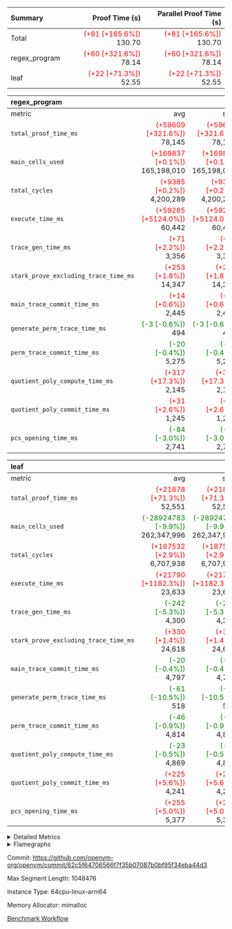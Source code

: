 | Summary | Proof Time (s) | Parallel Proof Time (s) |
|:---|---:|---:|
| Total | <span style='color: red'>(+81 [+165.6%])</span> 130.70 | <span style='color: red'>(+81 [+165.6%])</span> 130.70 |
| regex_program | <span style='color: red'>(+60 [+321.6%])</span> 78.14 | <span style='color: red'>(+60 [+321.6%])</span> 78.14 |
| leaf | <span style='color: red'>(+22 [+71.3%])</span> 52.55 | <span style='color: red'>(+22 [+71.3%])</span> 52.55 |


| regex_program |||||
|:---|---:|---:|---:|---:|
|metric|avg|sum|max|min|
| `total_proof_time_ms ` | <span style='color: red'>(+59609 [+321.6%])</span> 78,145 | <span style='color: red'>(+59609 [+321.6%])</span> 78,145 | <span style='color: red'>(+59609 [+321.6%])</span> 78,145 | <span style='color: red'>(+59609 [+321.6%])</span> 78,145 |
| `main_cells_used     ` | <span style='color: red'>(+169837 [+0.1%])</span> 165,198,010 | <span style='color: red'>(+169837 [+0.1%])</span> 165,198,010 | <span style='color: red'>(+169837 [+0.1%])</span> 165,198,010 | <span style='color: red'>(+169837 [+0.1%])</span> 165,198,010 |
| `total_cycles        ` | <span style='color: red'>(+9385 [+0.2%])</span> 4,200,289 | <span style='color: red'>(+9385 [+0.2%])</span> 4,200,289 | <span style='color: red'>(+9385 [+0.2%])</span> 4,200,289 | <span style='color: red'>(+9385 [+0.2%])</span> 4,200,289 |
| `execute_time_ms     ` | <span style='color: red'>(+59285 [+5124.0%])</span> 60,442 | <span style='color: red'>(+59285 [+5124.0%])</span> 60,442 | <span style='color: red'>(+59285 [+5124.0%])</span> 60,442 | <span style='color: red'>(+59285 [+5124.0%])</span> 60,442 |
| `trace_gen_time_ms   ` | <span style='color: red'>(+71 [+2.2%])</span> 3,356 | <span style='color: red'>(+71 [+2.2%])</span> 3,356 | <span style='color: red'>(+71 [+2.2%])</span> 3,356 | <span style='color: red'>(+71 [+2.2%])</span> 3,356 |
| `stark_prove_excluding_trace_time_ms` | <span style='color: red'>(+253 [+1.8%])</span> 14,347 | <span style='color: red'>(+253 [+1.8%])</span> 14,347 | <span style='color: red'>(+253 [+1.8%])</span> 14,347 | <span style='color: red'>(+253 [+1.8%])</span> 14,347 |
| `main_trace_commit_time_ms` | <span style='color: red'>(+14 [+0.6%])</span> 2,445 | <span style='color: red'>(+14 [+0.6%])</span> 2,445 | <span style='color: red'>(+14 [+0.6%])</span> 2,445 | <span style='color: red'>(+14 [+0.6%])</span> 2,445 |
| `generate_perm_trace_time_ms` | <span style='color: green'>(-3 [-0.6%])</span> 494 | <span style='color: green'>(-3 [-0.6%])</span> 494 | <span style='color: green'>(-3 [-0.6%])</span> 494 | <span style='color: green'>(-3 [-0.6%])</span> 494 |
| `perm_trace_commit_time_ms` | <span style='color: green'>(-20 [-0.4%])</span> 5,275 | <span style='color: green'>(-20 [-0.4%])</span> 5,275 | <span style='color: green'>(-20 [-0.4%])</span> 5,275 | <span style='color: green'>(-20 [-0.4%])</span> 5,275 |
| `quotient_poly_compute_time_ms` | <span style='color: red'>(+317 [+17.3%])</span> 2,145 | <span style='color: red'>(+317 [+17.3%])</span> 2,145 | <span style='color: red'>(+317 [+17.3%])</span> 2,145 | <span style='color: red'>(+317 [+17.3%])</span> 2,145 |
| `quotient_poly_commit_time_ms` | <span style='color: red'>(+31 [+2.6%])</span> 1,245 | <span style='color: red'>(+31 [+2.6%])</span> 1,245 | <span style='color: red'>(+31 [+2.6%])</span> 1,245 | <span style='color: red'>(+31 [+2.6%])</span> 1,245 |
| `pcs_opening_time_ms ` | <span style='color: green'>(-84 [-3.0%])</span> 2,741 | <span style='color: green'>(-84 [-3.0%])</span> 2,741 | <span style='color: green'>(-84 [-3.0%])</span> 2,741 | <span style='color: green'>(-84 [-3.0%])</span> 2,741 |

| leaf |||||
|:---|---:|---:|---:|---:|
|metric|avg|sum|max|min|
| `total_proof_time_ms ` | <span style='color: red'>(+21878 [+71.3%])</span> 52,551 | <span style='color: red'>(+21878 [+71.3%])</span> 52,551 | <span style='color: red'>(+21878 [+71.3%])</span> 52,551 | <span style='color: red'>(+21878 [+71.3%])</span> 52,551 |
| `main_cells_used     ` | <span style='color: green'>(-28924783 [-9.9%])</span> 262,347,996 | <span style='color: green'>(-28924783 [-9.9%])</span> 262,347,996 | <span style='color: green'>(-28924783 [-9.9%])</span> 262,347,996 | <span style='color: green'>(-28924783 [-9.9%])</span> 262,347,996 |
| `total_cycles        ` | <span style='color: red'>(+187532 [+2.9%])</span> 6,707,938 | <span style='color: red'>(+187532 [+2.9%])</span> 6,707,938 | <span style='color: red'>(+187532 [+2.9%])</span> 6,707,938 | <span style='color: red'>(+187532 [+2.9%])</span> 6,707,938 |
| `execute_time_ms     ` | <span style='color: red'>(+21790 [+1182.3%])</span> 23,633 | <span style='color: red'>(+21790 [+1182.3%])</span> 23,633 | <span style='color: red'>(+21790 [+1182.3%])</span> 23,633 | <span style='color: red'>(+21790 [+1182.3%])</span> 23,633 |
| `trace_gen_time_ms   ` | <span style='color: green'>(-242 [-5.3%])</span> 4,300 | <span style='color: green'>(-242 [-5.3%])</span> 4,300 | <span style='color: green'>(-242 [-5.3%])</span> 4,300 | <span style='color: green'>(-242 [-5.3%])</span> 4,300 |
| `stark_prove_excluding_trace_time_ms` | <span style='color: red'>(+330 [+1.4%])</span> 24,618 | <span style='color: red'>(+330 [+1.4%])</span> 24,618 | <span style='color: red'>(+330 [+1.4%])</span> 24,618 | <span style='color: red'>(+330 [+1.4%])</span> 24,618 |
| `main_trace_commit_time_ms` | <span style='color: green'>(-20 [-0.4%])</span> 4,797 | <span style='color: green'>(-20 [-0.4%])</span> 4,797 | <span style='color: green'>(-20 [-0.4%])</span> 4,797 | <span style='color: green'>(-20 [-0.4%])</span> 4,797 |
| `generate_perm_trace_time_ms` | <span style='color: green'>(-61 [-10.5%])</span> 518 | <span style='color: green'>(-61 [-10.5%])</span> 518 | <span style='color: green'>(-61 [-10.5%])</span> 518 | <span style='color: green'>(-61 [-10.5%])</span> 518 |
| `perm_trace_commit_time_ms` | <span style='color: green'>(-46 [-0.9%])</span> 4,814 | <span style='color: green'>(-46 [-0.9%])</span> 4,814 | <span style='color: green'>(-46 [-0.9%])</span> 4,814 | <span style='color: green'>(-46 [-0.9%])</span> 4,814 |
| `quotient_poly_compute_time_ms` | <span style='color: green'>(-23 [-0.5%])</span> 4,869 | <span style='color: green'>(-23 [-0.5%])</span> 4,869 | <span style='color: green'>(-23 [-0.5%])</span> 4,869 | <span style='color: green'>(-23 [-0.5%])</span> 4,869 |
| `quotient_poly_commit_time_ms` | <span style='color: red'>(+225 [+5.6%])</span> 4,241 | <span style='color: red'>(+225 [+5.6%])</span> 4,241 | <span style='color: red'>(+225 [+5.6%])</span> 4,241 | <span style='color: red'>(+225 [+5.6%])</span> 4,241 |
| `pcs_opening_time_ms ` | <span style='color: red'>(+255 [+5.0%])</span> 5,377 | <span style='color: red'>(+255 [+5.0%])</span> 5,377 | <span style='color: red'>(+255 [+5.0%])</span> 5,377 | <span style='color: red'>(+255 [+5.0%])</span> 5,377 |



<details>
<summary>Detailed Metrics</summary>

| group | num_segments | keygen_time_ms | commit_exe_time_ms |
| --- | --- | --- | --- |
| regex_program | 1 | 726 | 40 | 

| group | air_name | quotient_deg | interactions | constraints |
| --- | --- | --- | --- | --- |
| leaf | AccessAdapterAir<2> | 4 | 5 | 12 | 
| leaf | AccessAdapterAir<4> | 4 | 5 | 12 | 
| leaf | AccessAdapterAir<8> | 4 | 5 | 12 | 
| leaf | FriReducedOpeningAir | 4 | 35 | 59 | 
| leaf | NativePoseidon2Air<BabyBearParameters>, 1> | 4 | 31 | 302 | 
| leaf | PhantomAir | 4 | 3 | 4 | 
| leaf | ProgramAir | 1 | 1 | 4 | 
| leaf | VariableRangeCheckerAir | 1 | 1 | 4 | 
| leaf | VmAirWrapper<BranchNativeAdapterAir, BranchEqualCoreAir<1> | 2 | 11 | 23 | 
| leaf | VmAirWrapper<JalNativeAdapterAir, JalCoreAir> | 4 | 7 | 6 | 
| leaf | VmAirWrapper<NativeAdapterAir<2, 0>, PublicValuesCoreAir> | 4 | 11 | 23 | 
| leaf | VmAirWrapper<NativeAdapterAir<2, 1>, FieldArithmeticCoreAir> | 4 | 15 | 23 | 
| leaf | VmAirWrapper<NativeLoadStoreAdapterAir<1>, NativeLoadStoreCoreAir<1> | 4 | 15 | 24 | 
| leaf | VmAirWrapper<NativeVectorizedAdapterAir<4>, FieldExtensionCoreAir> | 4 | 15 | 23 | 
| leaf | VmConnectorAir | 4 | 3 | 8 | 
| leaf | VolatileBoundaryAir | 4 | 4 | 16 | 
| regex_program | AccessAdapterAir<16> | 2 | 5 | 14 | 
| regex_program | AccessAdapterAir<2> | 2 | 5 | 14 | 
| regex_program | AccessAdapterAir<32> | 2 | 5 | 14 | 
| regex_program | AccessAdapterAir<4> | 2 | 5 | 14 | 
| regex_program | AccessAdapterAir<64> | 2 | 5 | 14 | 
| regex_program | AccessAdapterAir<8> | 2 | 5 | 14 | 
| regex_program | BitwiseOperationLookupAir<8> | 2 | 2 | 4 | 
| regex_program | KeccakVmAir | 2 | 321 | 4,571 | 
| regex_program | MemoryMerkleAir<8> | 2 | 4 | 40 | 
| regex_program | PersistentBoundaryAir<8> | 2 | 3 | 6 | 
| regex_program | PhantomAir | 2 | 3 | 5 | 
| regex_program | Poseidon2PeripheryAir<BabyBearParameters>, 1> | 2 | 1 | 286 | 
| regex_program | ProgramAir | 1 | 1 | 4 | 
| regex_program | RangeTupleCheckerAir<2> | 1 | 1 | 4 | 
| regex_program | VariableRangeCheckerAir | 1 | 1 | 4 | 
| regex_program | VmAirWrapper<Rv32BaseAluAdapterAir, BaseAluCoreAir<4, 8> | 2 | 19 | 43 | 
| regex_program | VmAirWrapper<Rv32BaseAluAdapterAir, LessThanCoreAir<4, 8> | 2 | 17 | 39 | 
| regex_program | VmAirWrapper<Rv32BaseAluAdapterAir, ShiftCoreAir<4, 8> | 2 | 23 | 90 | 
| regex_program | VmAirWrapper<Rv32BranchAdapterAir, BranchEqualCoreAir<4> | 2 | 11 | 25 | 
| regex_program | VmAirWrapper<Rv32BranchAdapterAir, BranchLessThanCoreAir<4, 8> | 2 | 13 | 41 | 
| regex_program | VmAirWrapper<Rv32CondRdWriteAdapterAir, Rv32JalLuiCoreAir> | 2 | 10 | 22 | 
| regex_program | VmAirWrapper<Rv32HintStoreAdapterAir, Rv32HintStoreCoreAir> | 2 | 15 | 17 | 
| regex_program | VmAirWrapper<Rv32JalrAdapterAir, Rv32JalrCoreAir> | 2 | 16 | 20 | 
| regex_program | VmAirWrapper<Rv32LoadStoreAdapterAir, LoadSignExtendCoreAir<4, 8> | 2 | 18 | 33 | 
| regex_program | VmAirWrapper<Rv32LoadStoreAdapterAir, LoadStoreCoreAir<4> | 2 | 17 | 38 | 
| regex_program | VmAirWrapper<Rv32MultAdapterAir, DivRemCoreAir<4, 8> | 2 | 25 | 88 | 
| regex_program | VmAirWrapper<Rv32MultAdapterAir, MulHCoreAir<4, 8> | 2 | 24 | 38 | 
| regex_program | VmAirWrapper<Rv32MultAdapterAir, MultiplicationCoreAir<4, 8> | 2 | 19 | 26 | 
| regex_program | VmAirWrapper<Rv32RdWriteAdapterAir, Rv32AuipcCoreAir> | 2 | 11 | 15 | 
| regex_program | VmConnectorAir | 2 | 3 | 9 | 

| group | air_name | dsl_ir | idx | opcode | cells_used |
| --- | --- | --- | --- | --- | --- |
| leaf | <BranchNativeAdapterAir,BranchEqualCoreAir<1>> | AssertEqE | 0 | BNE | 6,348 | 
| leaf | <BranchNativeAdapterAir,BranchEqualCoreAir<1>> | AssertEqEI | 0 | BNE | 92 | 
| leaf | <BranchNativeAdapterAir,BranchEqualCoreAir<1>> | AssertEqF | 0 | BNE | 255,944 | 
| leaf | <BranchNativeAdapterAir,BranchEqualCoreAir<1>> | AssertEqV | 0 | BNE | 27,416 | 
| leaf | <BranchNativeAdapterAir,BranchEqualCoreAir<1>> | AssertEqVI | 0 | BNE | 7,314 | 
| leaf | <BranchNativeAdapterAir,BranchEqualCoreAir<1>> | AssertNeVI | 0 | BEQ | 23 | 
| leaf | <BranchNativeAdapterAir,BranchEqualCoreAir<1>> | For | 0 | BNE | 9,027,247 | 
| leaf | <BranchNativeAdapterAir,BranchEqualCoreAir<1>> | IfEq | 0 | BNE | 7,025,166 | 
| leaf | <BranchNativeAdapterAir,BranchEqualCoreAir<1>> | IfEqI | 0 | BNE | 2,413,252 | 
| leaf | <BranchNativeAdapterAir,BranchEqualCoreAir<1>> | IfNe | 0 | BEQ | 434,217 | 
| leaf | <BranchNativeAdapterAir,BranchEqualCoreAir<1>> | IfNeI | 0 | BEQ | 23,414 | 
| leaf | <BranchNativeAdapterAir,BranchEqualCoreAir<1>> | ZipFor | 0 | BNE | 13,462,981 | 
| leaf | <JalNativeAdapterAir,JalCoreAir> |  | 0 | JAL | 10 | 
| leaf | <JalNativeAdapterAir,JalCoreAir> | For | 0 | JAL | 146,150 | 
| leaf | <JalNativeAdapterAir,JalCoreAir> | IfEqI | 0 | JAL | 461,130 | 
| leaf | <JalNativeAdapterAir,JalCoreAir> | IfNe | 0 | JAL | 30 | 
| leaf | <JalNativeAdapterAir,JalCoreAir> | ZipFor | 0 | JAL | 365,600 | 
| leaf | <NativeAdapterAir<2, 0>,PublicValuesCoreAir> | Publish | 0 | PUBLISH | 828 | 
| leaf | <NativeAdapterAir<2, 1>,FieldArithmeticCoreAir> | AddEFI | 0 | ADD | 25,800 | 
| leaf | <NativeAdapterAir<2, 1>,FieldArithmeticCoreAir> | AddEI | 0 | ADD | 2,764,440 | 
| leaf | <NativeAdapterAir<2, 1>,FieldArithmeticCoreAir> | AddF | 0 | ADD | 39,990 | 
| leaf | <NativeAdapterAir<2, 1>,FieldArithmeticCoreAir> | AddFI | 0 | ADD | 2,363,190 | 
| leaf | <NativeAdapterAir<2, 1>,FieldArithmeticCoreAir> | AddV | 0 | ADD | 2,469,330 | 
| leaf | <NativeAdapterAir<2, 1>,FieldArithmeticCoreAir> | AddVI | 0 | ADD | 17,003,370 | 
| leaf | <NativeAdapterAir<2, 1>,FieldArithmeticCoreAir> | Alloc | 0 | ADD | 1,892,070 | 
| leaf | <NativeAdapterAir<2, 1>,FieldArithmeticCoreAir> | Alloc | 0 | MUL | 1,114,830 | 
| leaf | <NativeAdapterAir<2, 1>,FieldArithmeticCoreAir> | CastFV | 0 | ADD | 30 | 
| leaf | <NativeAdapterAir<2, 1>,FieldArithmeticCoreAir> | DivFIN | 0 | DIV | 5,310 | 
| leaf | <NativeAdapterAir<2, 1>,FieldArithmeticCoreAir> | For | 0 | ADD | 11,336,220 | 
| leaf | <NativeAdapterAir<2, 1>,FieldArithmeticCoreAir> | LoadE | 0 | ADD | 409,500 | 
| leaf | <NativeAdapterAir<2, 1>,FieldArithmeticCoreAir> | LoadE | 0 | MUL | 409,500 | 
| leaf | <NativeAdapterAir<2, 1>,FieldArithmeticCoreAir> | LoadF | 0 | ADD | 454,680 | 
| leaf | <NativeAdapterAir<2, 1>,FieldArithmeticCoreAir> | LoadF | 0 | MUL | 310,410 | 
| leaf | <NativeAdapterAir<2, 1>,FieldArithmeticCoreAir> | LoadHeapPtr | 0 | ADD | 30 | 
| leaf | <NativeAdapterAir<2, 1>,FieldArithmeticCoreAir> | LoadV | 0 | ADD | 1,747,290 | 
| leaf | <NativeAdapterAir<2, 1>,FieldArithmeticCoreAir> | LoadV | 0 | MUL | 1,472,940 | 
| leaf | <NativeAdapterAir<2, 1>,FieldArithmeticCoreAir> | MulEF | 0 | MUL | 123,840 | 
| leaf | <NativeAdapterAir<2, 1>,FieldArithmeticCoreAir> | MulEFI | 0 | MUL | 240,600 | 
| leaf | <NativeAdapterAir<2, 1>,FieldArithmeticCoreAir> | MulF | 0 | MUL | 4,603,710 | 
| leaf | <NativeAdapterAir<2, 1>,FieldArithmeticCoreAir> | MulFI | 0 | MUL | 40,800 | 
| leaf | <NativeAdapterAir<2, 1>,FieldArithmeticCoreAir> | MulVI | 0 | MUL | 1,285,320 | 
| leaf | <NativeAdapterAir<2, 1>,FieldArithmeticCoreAir> | NegE | 0 | MUL | 12,840 | 
| leaf | <NativeAdapterAir<2, 1>,FieldArithmeticCoreAir> | StoreE | 0 | ADD | 303,660 | 
| leaf | <NativeAdapterAir<2, 1>,FieldArithmeticCoreAir> | StoreE | 0 | MUL | 303,660 | 
| leaf | <NativeAdapterAir<2, 1>,FieldArithmeticCoreAir> | StoreF | 0 | ADD | 249,600 | 
| leaf | <NativeAdapterAir<2, 1>,FieldArithmeticCoreAir> | StoreF | 0 | MUL | 25,320 | 
| leaf | <NativeAdapterAir<2, 1>,FieldArithmeticCoreAir> | StoreHeapPtr | 0 | ADD | 30 | 
| leaf | <NativeAdapterAir<2, 1>,FieldArithmeticCoreAir> | StoreV | 0 | ADD | 801,690 | 
| leaf | <NativeAdapterAir<2, 1>,FieldArithmeticCoreAir> | StoreV | 0 | MUL | 649,410 | 
| leaf | <NativeAdapterAir<2, 1>,FieldArithmeticCoreAir> | SubEF | 0 | SUB | 215,160 | 
| leaf | <NativeAdapterAir<2, 1>,FieldArithmeticCoreAir> | SubEFI | 0 | ADD | 286,320 | 
| leaf | <NativeAdapterAir<2, 1>,FieldArithmeticCoreAir> | SubEI | 0 | ADD | 18,000 | 
| leaf | <NativeAdapterAir<2, 1>,FieldArithmeticCoreAir> | SubFI | 0 | SUB | 39,990 | 
| leaf | <NativeAdapterAir<2, 1>,FieldArithmeticCoreAir> | SubV | 0 | SUB | 514,890 | 
| leaf | <NativeAdapterAir<2, 1>,FieldArithmeticCoreAir> | SubVI | 0 | SUB | 31,590 | 
| leaf | <NativeAdapterAir<2, 1>,FieldArithmeticCoreAir> | SubVIN | 0 | SUB | 26,460 | 
| leaf | <NativeAdapterAir<2, 1>,FieldArithmeticCoreAir> | UnsafeCastVF | 0 | ADD | 810 | 
| leaf | <NativeAdapterAir<2, 1>,FieldArithmeticCoreAir> | ZipFor | 0 | ADD | 18,124,920 | 
| leaf | <NativeLoadStoreAdapterAir<1>,NativeLoadStoreCoreAir<1>> |  | 0 | STOREW | 31 | 
| leaf | <NativeLoadStoreAdapterAir<1>,NativeLoadStoreCoreAir<1>> | AddEFFI | 0 | LOADW | 6,014 | 
| leaf | <NativeLoadStoreAdapterAir<1>,NativeLoadStoreCoreAir<1>> | AddEFFI | 0 | STOREW | 18,042 | 
| leaf | <NativeLoadStoreAdapterAir<1>,NativeLoadStoreCoreAir<1>> | Alloc | 0 | LOADW | 1,955,139 | 
| leaf | <NativeLoadStoreAdapterAir<1>,NativeLoadStoreCoreAir<1>> | DivEIN | 0 | STOREW | 9,300 | 
| leaf | <NativeLoadStoreAdapterAir<1>,NativeLoadStoreCoreAir<1>> | For | 0 | LOADW | 350,021 | 
| leaf | <NativeLoadStoreAdapterAir<1>,NativeLoadStoreCoreAir<1>> | For | 0 | STOREW | 103,044 | 
| leaf | <NativeLoadStoreAdapterAir<1>,NativeLoadStoreCoreAir<1>> | ImmE | 0 | STOREW | 495,132 | 
| leaf | <NativeLoadStoreAdapterAir<1>,NativeLoadStoreCoreAir<1>> | ImmF | 0 | STOREW | 1,470,237 | 
| leaf | <NativeLoadStoreAdapterAir<1>,NativeLoadStoreCoreAir<1>> | ImmV | 0 | STOREW | 612,684 | 
| leaf | <NativeLoadStoreAdapterAir<1>,NativeLoadStoreCoreAir<1>> | LoadE | 0 | LOADW | 4,523,396 | 
| leaf | <NativeLoadStoreAdapterAir<1>,NativeLoadStoreCoreAir<1>> | LoadF | 0 | LOADW | 10,267,820 | 
| leaf | <NativeLoadStoreAdapterAir<1>,NativeLoadStoreCoreAir<1>> | LoadV | 0 | LOADW | 9,755,297 | 
| leaf | <NativeLoadStoreAdapterAir<1>,NativeLoadStoreCoreAir<1>> | MulEI | 0 | STOREW | 619,876 | 
| leaf | <NativeLoadStoreAdapterAir<1>,NativeLoadStoreCoreAir<1>> | StoreE | 0 | STOREW | 2,148,796 | 
| leaf | <NativeLoadStoreAdapterAir<1>,NativeLoadStoreCoreAir<1>> | StoreF | 0 | STOREW | 9,990,649 | 
| leaf | <NativeLoadStoreAdapterAir<1>,NativeLoadStoreCoreAir<1>> | StoreHintWord | 0 | SHINTW | 15,427,708 | 
| leaf | <NativeLoadStoreAdapterAir<1>,NativeLoadStoreCoreAir<1>> | StoreV | 0 | STOREW | 2,382,598 | 
| leaf | <NativeLoadStoreAdapterAir<1>,NativeLoadStoreCoreAir<1>> | SubEF | 0 | LOADW | 666,996 | 
| leaf | <NativeLoadStoreAdapterAir<1>,NativeLoadStoreCoreAir<1>> | ZipFor | 0 | LOADW | 1,410,717 | 
| leaf | <NativeVectorizedAdapterAir<4>,FieldExtensionCoreAir> | AddE | 0 | FE4ADD | 1,902,080 | 
| leaf | <NativeVectorizedAdapterAir<4>,FieldExtensionCoreAir> | DivE | 0 | BBE4DIV | 321,360 | 
| leaf | <NativeVectorizedAdapterAir<4>,FieldExtensionCoreAir> | DivEIN | 0 | BBE4DIV | 3,000 | 
| leaf | <NativeVectorizedAdapterAir<4>,FieldExtensionCoreAir> | MulE | 0 | BBE4MUL | 1,254,360 | 
| leaf | <NativeVectorizedAdapterAir<4>,FieldExtensionCoreAir> | MulEI | 0 | BBE4MUL | 199,960 | 
| leaf | <NativeVectorizedAdapterAir<4>,FieldExtensionCoreAir> | SubE | 0 | FE4SUB | 668,920 | 
| leaf | Arc<BabyBearParameters>, 1> | Poseidon2CompressBabyBear | 0 | COMP_POS2 | 6,420,252 | 
| leaf | Arc<BabyBearParameters>, 1> | Poseidon2PermuteBabyBear | 0 | PERM_POS2 | 12,574,980 | 
| leaf | FriReducedOpeningAir | FriReducedOpening | 0 | FRI_REDUCED_OPENING | 34,825,728 | 
| leaf | PhantomAir | CT-ExtractPublicValuesCommit | 0 | PHANTOM | 12 | 
| leaf | PhantomAir | CT-InitializePcsConst | 0 | PHANTOM | 12 | 
| leaf | PhantomAir | CT-ReadProofsFromInput | 0 | PHANTOM | 12 | 
| leaf | PhantomAir | CT-VerifyProofs | 0 | PHANTOM | 12 | 
| leaf | PhantomAir | CT-compute-reduced-opening | 0 | PHANTOM | 4,032 | 
| leaf | PhantomAir | CT-exp-reverse-bits-len | 0 | PHANTOM | 55,440 | 
| leaf | PhantomAir | CT-poseidon2-hash | 0 | PHANTOM | 22,176 | 
| leaf | PhantomAir | CT-poseidon2-hash-ext | 0 | PHANTOM | 10,584 | 
| leaf | PhantomAir | CT-poseidon2-hash-setup | 0 | PHANTOM | 3,316,320 | 
| leaf | PhantomAir | CT-single-reduced-opening-eval | 0 | PHANTOM | 85,176 | 
| leaf | PhantomAir | CT-stage-c-build-rounds | 0 | PHANTOM | 12 | 
| leaf | PhantomAir | CT-stage-d-verifier-verify | 0 | PHANTOM | 12 | 
| leaf | PhantomAir | CT-stage-d-verify-pcs | 0 | PHANTOM | 12 | 
| leaf | PhantomAir | CT-stage-e-verify-constraints | 0 | PHANTOM | 12 | 
| leaf | PhantomAir | CT-verify-batch | 0 | PHANTOM | 4,032 | 
| leaf | PhantomAir | CT-verify-batch-ext | 0 | PHANTOM | 10,584 | 
| leaf | PhantomAir | CT-verify-batch-reduce-fast | 0 | PHANTOM | 32,760 | 
| leaf | PhantomAir | CT-verify-batch-reduce-fast-setup | 0 | PHANTOM | 32,760 | 
| leaf | PhantomAir | CT-verify-query | 0 | PHANTOM | 504 | 
| leaf | PhantomAir | HintBitsF | 0 | PHANTOM | 258 | 
| leaf | PhantomAir | HintInputVec | 0 | PHANTOM | 155,448 | 

| group | air_name | dsl_ir | opcode | segment | cells_used |
| --- | --- | --- | --- | --- | --- |
| regex_program | <Rv32BaseAluAdapterAir,BaseAluCoreAir<4, 8>> |  | ADD | 0 | 36,618,768 | 
| regex_program | <Rv32BaseAluAdapterAir,BaseAluCoreAir<4, 8>> |  | AND | 0 | 1,912,104 | 
| regex_program | <Rv32BaseAluAdapterAir,BaseAluCoreAir<4, 8>> |  | OR | 0 | 847,584 | 
| regex_program | <Rv32BaseAluAdapterAir,BaseAluCoreAir<4, 8>> |  | SUB | 0 | 1,532,952 | 
| regex_program | <Rv32BaseAluAdapterAir,BaseAluCoreAir<4, 8>> |  | XOR | 0 | 344,232 | 
| regex_program | <Rv32BaseAluAdapterAir,LessThanCoreAir<4, 8>> |  | SLT | 0 | 185 | 
| regex_program | <Rv32BaseAluAdapterAir,LessThanCoreAir<4, 8>> |  | SLTU | 0 | 1,237,798 | 
| regex_program | <Rv32BaseAluAdapterAir,ShiftCoreAir<4, 8>> |  | SLL | 0 | 11,318,044 | 
| regex_program | <Rv32BaseAluAdapterAir,ShiftCoreAir<4, 8>> |  | SRA | 0 | 53 | 
| regex_program | <Rv32BaseAluAdapterAir,ShiftCoreAir<4, 8>> |  | SRL | 0 | 269,770 | 
| regex_program | <Rv32BranchAdapterAir,BranchEqualCoreAir<4>> |  | BEQ | 0 | 4,880,538 | 
| regex_program | <Rv32BranchAdapterAir,BranchEqualCoreAir<4>> |  | BNE | 0 | 2,691,832 | 
| regex_program | <Rv32BranchAdapterAir,BranchLessThanCoreAir<4, 8>> |  | BGE | 0 | 9,408 | 
| regex_program | <Rv32BranchAdapterAir,BranchLessThanCoreAir<4, 8>> |  | BGEU | 0 | 3,890,944 | 
| regex_program | <Rv32BranchAdapterAir,BranchLessThanCoreAir<4, 8>> |  | BLT | 0 | 164,512 | 
| regex_program | <Rv32BranchAdapterAir,BranchLessThanCoreAir<4, 8>> |  | BLTU | 0 | 2,273,600 | 
| regex_program | <Rv32CondRdWriteAdapterAir,Rv32JalLuiCoreAir> |  | JAL | 0 | 1,190,322 | 
| regex_program | <Rv32CondRdWriteAdapterAir,Rv32JalLuiCoreAir> |  | LUI | 0 | 800,964 | 
| regex_program | <Rv32HintStoreAdapterAir,Rv32HintStoreCoreAir> |  | HINT_STOREW | 0 | 331,942 | 
| regex_program | <Rv32JalrAdapterAir,Rv32JalrCoreAir> |  | JALR | 0 | 3,652,404 | 
| regex_program | <Rv32LoadStoreAdapterAir,LoadSignExtendCoreAir<4, 8>> |  | LOADB | 0 | 24,255 | 
| regex_program | <Rv32LoadStoreAdapterAir,LoadSignExtendCoreAir<4, 8>> |  | LOADH | 0 | 280 | 
| regex_program | <Rv32LoadStoreAdapterAir,LoadStoreCoreAir<4>> |  | LOADBU | 0 | 1,093,200 | 
| regex_program | <Rv32LoadStoreAdapterAir,LoadStoreCoreAir<4>> |  | LOADHU | 0 | 3,800 | 
| regex_program | <Rv32LoadStoreAdapterAir,LoadStoreCoreAir<4>> |  | LOADW | 0 | 45,715,640 | 
| regex_program | <Rv32LoadStoreAdapterAir,LoadStoreCoreAir<4>> |  | STOREB | 0 | 509,480 | 
| regex_program | <Rv32LoadStoreAdapterAir,LoadStoreCoreAir<4>> |  | STOREH | 0 | 402,960 | 
| regex_program | <Rv32LoadStoreAdapterAir,LoadStoreCoreAir<4>> |  | STOREW | 0 | 30,916,880 | 
| regex_program | <Rv32MultAdapterAir,DivRemCoreAir<4, 8>> |  | DIVU | 0 | 6,498 | 
| regex_program | <Rv32MultAdapterAir,MulHCoreAir<4, 8>> |  | MULHU | 0 | 9,516 | 
| regex_program | <Rv32MultAdapterAir,MultiplicationCoreAir<4, 8>> |  | MUL | 0 | 1,614,697 | 
| regex_program | <Rv32RdWriteAdapterAir,Rv32AuipcCoreAir> |  | AUIPC | 0 | 830,676 | 
| regex_program | KeccakVmAir |  | KECCAK256 | 0 | 75,936 | 
| regex_program | PhantomAir |  | PHANTOM | 0 | 1,734 | 

| group | air_name | idx | rows | prep_cols | perm_cols | main_cols | cells |
| --- | --- | --- | --- | --- | --- | --- | --- |
| leaf | AccessAdapterAir<2> | 0 | 2,097,152 |  | 16 | 11 | 56,623,104 | 
| leaf | AccessAdapterAir<4> | 0 | 1,048,576 |  | 16 | 13 | 30,408,704 | 
| leaf | AccessAdapterAir<8> | 0 | 131,072 |  | 16 | 17 | 4,325,376 | 
| leaf | FriReducedOpeningAir | 0 | 1,048,576 |  | 76 | 64 | 146,800,640 | 
| leaf | NativePoseidon2Air<BabyBearParameters>, 1> | 0 | 65,536 |  | 36 | 348 | 25,165,824 | 
| leaf | PhantomAir | 0 | 1,048,576 |  | 8 | 6 | 14,680,064 | 
| leaf | ProgramAir | 0 | 524,288 |  | 8 | 10 | 9,437,184 | 
| leaf | VariableRangeCheckerAir | 0 | 262,144 | 2 | 8 | 1 | 2,359,296 | 
| leaf | VmAirWrapper<BranchNativeAdapterAir, BranchEqualCoreAir<1> | 0 | 2,097,152 |  | 28 | 23 | 106,954,752 | 
| leaf | VmAirWrapper<JalNativeAdapterAir, JalCoreAir> | 0 | 131,072 |  | 12 | 10 | 2,883,584 | 
| leaf | VmAirWrapper<NativeAdapterAir<2, 0>, PublicValuesCoreAir> | 0 | 64 |  | 16 | 23 | 2,496 | 
| leaf | VmAirWrapper<NativeAdapterAir<2, 1>, FieldArithmeticCoreAir> | 0 | 4,194,304 |  | 20 | 30 | 209,715,200 | 
| leaf | VmAirWrapper<NativeLoadStoreAdapterAir<1>, NativeLoadStoreCoreAir<1> | 0 | 2,097,152 |  | 20 | 31 | 106,954,752 | 
| leaf | VmAirWrapper<NativeVectorizedAdapterAir<4>, FieldExtensionCoreAir> | 0 | 131,072 |  | 20 | 40 | 7,864,320 | 
| leaf | VmConnectorAir | 0 | 2 | 1 | 8 | 4 | 24 | 
| leaf | VolatileBoundaryAir | 0 | 1,048,576 |  | 8 | 11 | 19,922,944 | 

| group | air_name | segment | rows | prep_cols | perm_cols | main_cols | cells |
| --- | --- | --- | --- | --- | --- | --- | --- |
| regex_program | AccessAdapterAir<2> | 0 | 64 |  | 24 | 11 | 2,240 | 
| regex_program | AccessAdapterAir<4> | 0 | 32 |  | 24 | 13 | 1,184 | 
| regex_program | AccessAdapterAir<8> | 0 | 131,072 |  | 24 | 17 | 5,373,952 | 
| regex_program | BitwiseOperationLookupAir<8> | 0 | 65,536 | 3 | 8 | 2 | 655,360 | 
| regex_program | KeccakVmAir | 0 | 32 |  | 1,288 | 3,164 | 142,464 | 
| regex_program | MemoryMerkleAir<8> | 0 | 131,072 |  | 20 | 32 | 6,815,744 | 
| regex_program | PersistentBoundaryAir<8> | 0 | 131,072 |  | 12 | 20 | 4,194,304 | 
| regex_program | PhantomAir | 0 | 512 |  | 12 | 6 | 9,216 | 
| regex_program | Poseidon2PeripheryAir<BabyBearParameters>, 1> | 0 | 16,384 |  | 8 | 300 | 5,046,272 | 
| regex_program | ProgramAir | 0 | 131,072 |  | 8 | 10 | 2,359,296 | 
| regex_program | RangeTupleCheckerAir<2> | 0 | 524,288 | 2 | 8 | 1 | 4,718,592 | 
| regex_program | VariableRangeCheckerAir | 0 | 262,144 | 2 | 8 | 1 | 2,359,296 | 
| regex_program | VmAirWrapper<Rv32BaseAluAdapterAir, BaseAluCoreAir<4, 8> | 0 | 2,097,152 |  | 80 | 36 | 243,269,632 | 
| regex_program | VmAirWrapper<Rv32BaseAluAdapterAir, LessThanCoreAir<4, 8> | 0 | 65,536 |  | 40 | 37 | 5,046,272 | 
| regex_program | VmAirWrapper<Rv32BaseAluAdapterAir, ShiftCoreAir<4, 8> | 0 | 262,144 |  | 52 | 53 | 27,525,120 | 
| regex_program | VmAirWrapper<Rv32BranchAdapterAir, BranchEqualCoreAir<4> | 0 | 524,288 |  | 48 | 26 | 38,797,312 | 
| regex_program | VmAirWrapper<Rv32BranchAdapterAir, BranchLessThanCoreAir<4, 8> | 0 | 262,144 |  | 56 | 32 | 23,068,672 | 
| regex_program | VmAirWrapper<Rv32CondRdWriteAdapterAir, Rv32JalLuiCoreAir> | 0 | 131,072 |  | 44 | 18 | 8,126,464 | 
| regex_program | VmAirWrapper<Rv32HintStoreAdapterAir, Rv32HintStoreCoreAir> | 0 | 16,384 |  | 36 | 26 | 1,015,808 | 
| regex_program | VmAirWrapper<Rv32JalrAdapterAir, Rv32JalrCoreAir> | 0 | 131,072 |  | 36 | 28 | 8,388,608 | 
| regex_program | VmAirWrapper<Rv32LoadStoreAdapterAir, LoadSignExtendCoreAir<4, 8> | 0 | 1,024 |  | 76 | 35 | 113,664 | 
| regex_program | VmAirWrapper<Rv32LoadStoreAdapterAir, LoadStoreCoreAir<4> | 0 | 2,097,152 |  | 72 | 40 | 234,881,024 | 
| regex_program | VmAirWrapper<Rv32MultAdapterAir, DivRemCoreAir<4, 8> | 0 | 128 |  | 104 | 57 | 20,608 | 
| regex_program | VmAirWrapper<Rv32MultAdapterAir, MulHCoreAir<4, 8> | 0 | 256 |  | 100 | 39 | 35,584 | 
| regex_program | VmAirWrapper<Rv32MultAdapterAir, MultiplicationCoreAir<4, 8> | 0 | 65,536 |  | 80 | 31 | 7,274,496 | 
| regex_program | VmAirWrapper<Rv32RdWriteAdapterAir, Rv32AuipcCoreAir> | 0 | 65,536 |  | 28 | 21 | 3,211,264 | 
| regex_program | VmConnectorAir | 0 | 2 | 1 | 12 | 4 | 32 | 

| group | chip_name | idx | rows_used |
| --- | --- | --- | --- |
| leaf | <BranchNativeAdapterAir,BranchEqualCoreAir<1>> | 0 | 1,421,018 | 
| leaf | <JalNativeAdapterAir,JalCoreAir> | 0 | 97,292 | 
| leaf | <NativeAdapterAir<2, 0>,PublicValuesCoreAir> | 0 | 36 | 
| leaf | <NativeAdapterAir<2, 1>,FieldArithmeticCoreAir> | 0 | 2,390,585 | 
| leaf | <NativeLoadStoreAdapterAir<1>,NativeLoadStoreCoreAir<1>> | 0 | 2,006,888 | 
| leaf | <NativeVectorizedAdapterAir<4>,FieldExtensionCoreAir> | 0 | 108,742 | 
| leaf | AccessAdapter<2> | 0 | 1,085,954 | 
| leaf | AccessAdapter<4> | 0 | 543,188 | 
| leaf | AccessAdapter<8> | 0 | 111,818 | 
| leaf | Arc<BabyBearParameters>, 1> | 0 | 54,584 | 
| leaf | Boundary | 0 | 1,036,055 | 
| leaf | FriReducedOpeningAir | 0 | 544,152 | 
| leaf | PhantomAir | 0 | 621,695 | 
| leaf | ProgramChip | 0 | 292,345 | 
| leaf | VariableRangeCheckerAir | 0 | 262,144 | 
| leaf | VmConnectorAir | 0 | 2 | 

| group | chip_name | segment | rows_used |
| --- | --- | --- | --- |
| regex_program | <Rv32BaseAluAdapterAir,BaseAluCoreAir<4, 8>> | 0 | 1,145,990 | 
| regex_program | <Rv32BaseAluAdapterAir,LessThanCoreAir<4, 8>> | 0 | 33,459 | 
| regex_program | <Rv32BaseAluAdapterAir,ShiftCoreAir<4, 8>> | 0 | 218,639 | 
| regex_program | <Rv32BranchAdapterAir,BranchEqualCoreAir<4>> | 0 | 291,245 | 
| regex_program | <Rv32BranchAdapterAir,BranchLessThanCoreAir<4, 8>> | 0 | 198,077 | 
| regex_program | <Rv32CondRdWriteAdapterAir,Rv32JalLuiCoreAir> | 0 | 110,627 | 
| regex_program | <Rv32HintStoreAdapterAir,Rv32HintStoreCoreAir> | 0 | 12,767 | 
| regex_program | <Rv32JalrAdapterAir,Rv32JalrCoreAir> | 0 | 130,443 | 
| regex_program | <Rv32LoadStoreAdapterAir,LoadSignExtendCoreAir<4, 8>> | 0 | 701 | 
| regex_program | <Rv32LoadStoreAdapterAir,LoadStoreCoreAir<4>> | 0 | 1,966,049 | 
| regex_program | <Rv32MultAdapterAir,DivRemCoreAir<4, 8>> | 0 | 114 | 
| regex_program | <Rv32MultAdapterAir,MulHCoreAir<4, 8>> | 0 | 244 | 
| regex_program | <Rv32MultAdapterAir,MultiplicationCoreAir<4, 8>> | 0 | 52,087 | 
| regex_program | <Rv32RdWriteAdapterAir,Rv32AuipcCoreAir> | 0 | 39,557 | 
| regex_program | AccessAdapter<2> | 0 | 42 | 
| regex_program | AccessAdapter<4> | 0 | 22 | 
| regex_program | AccessAdapter<8> | 0 | 69,206 | 
| regex_program | Arc<BabyBearParameters>, 1> | 0 | 14,005 | 
| regex_program | BitwiseOperationLookupAir<8> | 0 | 65,536 | 
| regex_program | Boundary | 0 | 69,206 | 
| regex_program | KeccakVmAir | 0 | 24 | 
| regex_program | Merkle | 0 | 70,444 | 
| regex_program | PhantomAir | 0 | 289 | 
| regex_program | ProgramChip | 0 | 89,891 | 
| regex_program | RangeTupleCheckerAir<2> | 0 | 524,288 | 
| regex_program | VariableRangeCheckerAir | 0 | 262,144 | 
| regex_program | VmConnectorAir | 0 | 2 | 

| group | dsl_ir | idx | opcode | frequency |
| --- | --- | --- | --- | --- |
| leaf |  | 0 | JAL | 1 | 
| leaf |  | 0 | STOREW | 2 | 
| leaf | AddE | 0 | FE4ADD | 47,552 | 
| leaf | AddEFFI | 0 | LOADW | 194 | 
| leaf | AddEFFI | 0 | STOREW | 582 | 
| leaf | AddEFI | 0 | ADD | 860 | 
| leaf | AddEI | 0 | ADD | 92,148 | 
| leaf | AddF | 0 | ADD | 1,333 | 
| leaf | AddFI | 0 | ADD | 78,773 | 
| leaf | AddV | 0 | ADD | 82,311 | 
| leaf | AddVI | 0 | ADD | 566,779 | 
| leaf | Alloc | 0 | ADD | 63,069 | 
| leaf | Alloc | 0 | LOADW | 63,069 | 
| leaf | Alloc | 0 | MUL | 37,161 | 
| leaf | AssertEqE | 0 | BNE | 276 | 
| leaf | AssertEqEI | 0 | BNE | 4 | 
| leaf | AssertEqF | 0 | BNE | 11,128 | 
| leaf | AssertEqV | 0 | BNE | 1,192 | 
| leaf | AssertEqVI | 0 | BNE | 318 | 
| leaf | AssertNeVI | 0 | BEQ | 1 | 
| leaf | CT-ExtractPublicValuesCommit | 0 | PHANTOM | 2 | 
| leaf | CT-InitializePcsConst | 0 | PHANTOM | 2 | 
| leaf | CT-ReadProofsFromInput | 0 | PHANTOM | 2 | 
| leaf | CT-VerifyProofs | 0 | PHANTOM | 2 | 
| leaf | CT-compute-reduced-opening | 0 | PHANTOM | 672 | 
| leaf | CT-exp-reverse-bits-len | 0 | PHANTOM | 9,240 | 
| leaf | CT-poseidon2-hash | 0 | PHANTOM | 3,696 | 
| leaf | CT-poseidon2-hash-ext | 0 | PHANTOM | 1,764 | 
| leaf | CT-poseidon2-hash-setup | 0 | PHANTOM | 552,720 | 
| leaf | CT-single-reduced-opening-eval | 0 | PHANTOM | 14,196 | 
| leaf | CT-stage-c-build-rounds | 0 | PHANTOM | 2 | 
| leaf | CT-stage-d-verifier-verify | 0 | PHANTOM | 2 | 
| leaf | CT-stage-d-verify-pcs | 0 | PHANTOM | 2 | 
| leaf | CT-stage-e-verify-constraints | 0 | PHANTOM | 2 | 
| leaf | CT-verify-batch | 0 | PHANTOM | 672 | 
| leaf | CT-verify-batch-ext | 0 | PHANTOM | 1,764 | 
| leaf | CT-verify-batch-reduce-fast | 0 | PHANTOM | 5,460 | 
| leaf | CT-verify-batch-reduce-fast-setup | 0 | PHANTOM | 5,460 | 
| leaf | CT-verify-query | 0 | PHANTOM | 84 | 
| leaf | CastFV | 0 | ADD | 1 | 
| leaf | DivE | 0 | BBE4DIV | 8,034 | 
| leaf | DivEIN | 0 | BBE4DIV | 75 | 
| leaf | DivEIN | 0 | STOREW | 300 | 
| leaf | DivFIN | 0 | DIV | 177 | 
| leaf | For | 0 | ADD | 377,874 | 
| leaf | For | 0 | BNE | 392,489 | 
| leaf | For | 0 | JAL | 14,615 | 
| leaf | For | 0 | LOADW | 11,291 | 
| leaf | For | 0 | STOREW | 3,324 | 
| leaf | FriReducedOpening | 0 | FRI_REDUCED_OPENING | 7,098 | 
| leaf | HintBitsF | 0 | PHANTOM | 43 | 
| leaf | HintInputVec | 0 | PHANTOM | 25,908 | 
| leaf | IfEq | 0 | BNE | 305,442 | 
| leaf | IfEqI | 0 | BNE | 104,924 | 
| leaf | IfEqI | 0 | JAL | 46,113 | 
| leaf | IfNe | 0 | BEQ | 18,879 | 
| leaf | IfNe | 0 | JAL | 3 | 
| leaf | IfNeI | 0 | BEQ | 1,018 | 
| leaf | ImmE | 0 | STOREW | 15,972 | 
| leaf | ImmF | 0 | STOREW | 47,427 | 
| leaf | ImmV | 0 | STOREW | 19,764 | 
| leaf | LoadE | 0 | ADD | 13,650 | 
| leaf | LoadE | 0 | LOADW | 145,916 | 
| leaf | LoadE | 0 | MUL | 13,650 | 
| leaf | LoadF | 0 | ADD | 15,156 | 
| leaf | LoadF | 0 | LOADW | 331,220 | 
| leaf | LoadF | 0 | MUL | 10,347 | 
| leaf | LoadHeapPtr | 0 | ADD | 1 | 
| leaf | LoadV | 0 | ADD | 58,243 | 
| leaf | LoadV | 0 | LOADW | 314,687 | 
| leaf | LoadV | 0 | MUL | 49,098 | 
| leaf | MulE | 0 | BBE4MUL | 31,359 | 
| leaf | MulEF | 0 | MUL | 4,128 | 
| leaf | MulEFI | 0 | MUL | 8,020 | 
| leaf | MulEI | 0 | BBE4MUL | 4,999 | 
| leaf | MulEI | 0 | STOREW | 19,996 | 
| leaf | MulF | 0 | MUL | 153,457 | 
| leaf | MulFI | 0 | MUL | 1,360 | 
| leaf | MulVI | 0 | MUL | 42,844 | 
| leaf | NegE | 0 | MUL | 428 | 
| leaf | Poseidon2CompressBabyBear | 0 | COMP_POS2 | 18,449 | 
| leaf | Poseidon2PermuteBabyBear | 0 | PERM_POS2 | 36,135 | 
| leaf | Publish | 0 | PUBLISH | 36 | 
| leaf | StoreE | 0 | ADD | 10,122 | 
| leaf | StoreE | 0 | MUL | 10,122 | 
| leaf | StoreE | 0 | STOREW | 69,316 | 
| leaf | StoreF | 0 | ADD | 8,320 | 
| leaf | StoreF | 0 | MUL | 844 | 
| leaf | StoreF | 0 | STOREW | 322,279 | 
| leaf | StoreHeapPtr | 0 | ADD | 1 | 
| leaf | StoreHintWord | 0 | SHINTW | 497,668 | 
| leaf | StoreV | 0 | ADD | 26,723 | 
| leaf | StoreV | 0 | MUL | 21,647 | 
| leaf | StoreV | 0 | STOREW | 76,858 | 
| leaf | SubE | 0 | FE4SUB | 16,723 | 
| leaf | SubEF | 0 | LOADW | 21,516 | 
| leaf | SubEF | 0 | SUB | 7,172 | 
| leaf | SubEFI | 0 | ADD | 9,544 | 
| leaf | SubEI | 0 | ADD | 600 | 
| leaf | SubFI | 0 | SUB | 1,333 | 
| leaf | SubV | 0 | SUB | 17,163 | 
| leaf | SubVI | 0 | SUB | 1,053 | 
| leaf | SubVIN | 0 | SUB | 882 | 
| leaf | UnsafeCastVF | 0 | ADD | 27 | 
| leaf | ZipFor | 0 | ADD | 604,164 | 
| leaf | ZipFor | 0 | BNE | 585,347 | 
| leaf | ZipFor | 0 | JAL | 36,560 | 
| leaf | ZipFor | 0 | LOADW | 45,507 | 

| group | dsl_ir | opcode | segment | frequency |
| --- | --- | --- | --- | --- |
| regex_program |  | ADD | 0 | 1,017,188 | 
| regex_program |  | AND | 0 | 53,114 | 
| regex_program |  | AUIPC | 0 | 39,557 | 
| regex_program |  | BEQ | 0 | 187,713 | 
| regex_program |  | BGE | 0 | 294 | 
| regex_program |  | BGEU | 0 | 121,592 | 
| regex_program |  | BLT | 0 | 5,141 | 
| regex_program |  | BLTU | 0 | 71,050 | 
| regex_program |  | BNE | 0 | 103,532 | 
| regex_program |  | DIVU | 0 | 114 | 
| regex_program |  | HINT_STOREW | 0 | 12,767 | 
| regex_program |  | JAL | 0 | 66,129 | 
| regex_program |  | JALR | 0 | 130,443 | 
| regex_program |  | KECCAK256 | 0 | 1 | 
| regex_program |  | LOADB | 0 | 693 | 
| regex_program |  | LOADBU | 0 | 27,330 | 
| regex_program |  | LOADH | 0 | 8 | 
| regex_program |  | LOADHU | 0 | 95 | 
| regex_program |  | LOADW | 0 | 1,142,891 | 
| regex_program |  | LUI | 0 | 44,498 | 
| regex_program |  | MUL | 0 | 52,087 | 
| regex_program |  | MULHU | 0 | 244 | 
| regex_program |  | OR | 0 | 23,544 | 
| regex_program |  | PHANTOM | 0 | 289 | 
| regex_program |  | SLL | 0 | 213,548 | 
| regex_program |  | SLT | 0 | 5 | 
| regex_program |  | SLTU | 0 | 33,454 | 
| regex_program |  | SRA | 0 | 1 | 
| regex_program |  | SRL | 0 | 5,090 | 
| regex_program |  | STOREB | 0 | 12,737 | 
| regex_program |  | STOREH | 0 | 10,074 | 
| regex_program |  | STOREW | 0 | 772,922 | 
| regex_program |  | SUB | 0 | 42,582 | 
| regex_program |  | XOR | 0 | 9,562 | 

| group | idx | trace_gen_time_ms | total_proof_time_ms | total_cycles | total_cells | stark_prove_excluding_trace_time_ms | quotient_poly_compute_time_ms | quotient_poly_commit_time_ms | perm_trace_commit_time_ms | pcs_opening_time_ms | main_trace_commit_time_ms | main_cells_used | generate_perm_trace_time_ms | execute_time_ms |
| --- | --- | --- | --- | --- | --- | --- | --- | --- | --- | --- | --- | --- | --- | --- |
| leaf | 0 | 4,300 | 52,551 | 6,707,938 | 744,098,264 | 24,618 | 4,869 | 4,241 | 4,814 | 5,377 | 4,797 | 262,347,996 | 518 | 23,633 | 

| group | segment | trace_gen_time_ms | total_proof_time_ms | total_cycles | total_cells | stark_prove_excluding_trace_time_ms | quotient_poly_compute_time_ms | quotient_poly_commit_time_ms | perm_trace_commit_time_ms | pcs_opening_time_ms | main_trace_commit_time_ms | main_cells_used | generate_perm_trace_time_ms | execute_time_ms |
| --- | --- | --- | --- | --- | --- | --- | --- | --- | --- | --- | --- | --- | --- | --- |
| regex_program | 0 | 3,356 | 78,145 | 4,200,289 | 632,452,480 | 14,347 | 2,145 | 1,245 | 5,275 | 2,741 | 2,445 | 165,198,010 | 494 | 60,442 | 

</details>


<details>
<summary>Flamegraphs</summary>

[![](https://openvm-public-data-sandbox-us-east-1.s3.us-east-1.amazonaws.com/benchmark/github/flamegraphs/62c5f64706566f7f35b07087b0bf95f34eba44d3/regex-62c5f64706566f7f35b07087b0bf95f34eba44d3-leaf.dsl_ir.opcode.air_name.cells_used.reverse.svg)](https://openvm-public-data-sandbox-us-east-1.s3.us-east-1.amazonaws.com/benchmark/github/flamegraphs/62c5f64706566f7f35b07087b0bf95f34eba44d3/regex-62c5f64706566f7f35b07087b0bf95f34eba44d3-leaf.dsl_ir.opcode.air_name.cells_used.reverse.svg)
[![](https://openvm-public-data-sandbox-us-east-1.s3.us-east-1.amazonaws.com/benchmark/github/flamegraphs/62c5f64706566f7f35b07087b0bf95f34eba44d3/regex-62c5f64706566f7f35b07087b0bf95f34eba44d3-leaf.dsl_ir.opcode.air_name.cells_used.svg)](https://openvm-public-data-sandbox-us-east-1.s3.us-east-1.amazonaws.com/benchmark/github/flamegraphs/62c5f64706566f7f35b07087b0bf95f34eba44d3/regex-62c5f64706566f7f35b07087b0bf95f34eba44d3-leaf.dsl_ir.opcode.air_name.cells_used.svg)
[![](https://openvm-public-data-sandbox-us-east-1.s3.us-east-1.amazonaws.com/benchmark/github/flamegraphs/62c5f64706566f7f35b07087b0bf95f34eba44d3/regex-62c5f64706566f7f35b07087b0bf95f34eba44d3-leaf.dsl_ir.opcode.frequency.reverse.svg)](https://openvm-public-data-sandbox-us-east-1.s3.us-east-1.amazonaws.com/benchmark/github/flamegraphs/62c5f64706566f7f35b07087b0bf95f34eba44d3/regex-62c5f64706566f7f35b07087b0bf95f34eba44d3-leaf.dsl_ir.opcode.frequency.reverse.svg)
[![](https://openvm-public-data-sandbox-us-east-1.s3.us-east-1.amazonaws.com/benchmark/github/flamegraphs/62c5f64706566f7f35b07087b0bf95f34eba44d3/regex-62c5f64706566f7f35b07087b0bf95f34eba44d3-leaf.dsl_ir.opcode.frequency.svg)](https://openvm-public-data-sandbox-us-east-1.s3.us-east-1.amazonaws.com/benchmark/github/flamegraphs/62c5f64706566f7f35b07087b0bf95f34eba44d3/regex-62c5f64706566f7f35b07087b0bf95f34eba44d3-leaf.dsl_ir.opcode.frequency.svg)
[![](https://openvm-public-data-sandbox-us-east-1.s3.us-east-1.amazonaws.com/benchmark/github/flamegraphs/62c5f64706566f7f35b07087b0bf95f34eba44d3/regex-62c5f64706566f7f35b07087b0bf95f34eba44d3-regex_program.dsl_ir.opcode.air_name.cells_used.reverse.svg)](https://openvm-public-data-sandbox-us-east-1.s3.us-east-1.amazonaws.com/benchmark/github/flamegraphs/62c5f64706566f7f35b07087b0bf95f34eba44d3/regex-62c5f64706566f7f35b07087b0bf95f34eba44d3-regex_program.dsl_ir.opcode.air_name.cells_used.reverse.svg)
[![](https://openvm-public-data-sandbox-us-east-1.s3.us-east-1.amazonaws.com/benchmark/github/flamegraphs/62c5f64706566f7f35b07087b0bf95f34eba44d3/regex-62c5f64706566f7f35b07087b0bf95f34eba44d3-regex_program.dsl_ir.opcode.air_name.cells_used.svg)](https://openvm-public-data-sandbox-us-east-1.s3.us-east-1.amazonaws.com/benchmark/github/flamegraphs/62c5f64706566f7f35b07087b0bf95f34eba44d3/regex-62c5f64706566f7f35b07087b0bf95f34eba44d3-regex_program.dsl_ir.opcode.air_name.cells_used.svg)
[![](https://openvm-public-data-sandbox-us-east-1.s3.us-east-1.amazonaws.com/benchmark/github/flamegraphs/62c5f64706566f7f35b07087b0bf95f34eba44d3/regex-62c5f64706566f7f35b07087b0bf95f34eba44d3-regex_program.dsl_ir.opcode.frequency.reverse.svg)](https://openvm-public-data-sandbox-us-east-1.s3.us-east-1.amazonaws.com/benchmark/github/flamegraphs/62c5f64706566f7f35b07087b0bf95f34eba44d3/regex-62c5f64706566f7f35b07087b0bf95f34eba44d3-regex_program.dsl_ir.opcode.frequency.reverse.svg)
[![](https://openvm-public-data-sandbox-us-east-1.s3.us-east-1.amazonaws.com/benchmark/github/flamegraphs/62c5f64706566f7f35b07087b0bf95f34eba44d3/regex-62c5f64706566f7f35b07087b0bf95f34eba44d3-regex_program.dsl_ir.opcode.frequency.svg)](https://openvm-public-data-sandbox-us-east-1.s3.us-east-1.amazonaws.com/benchmark/github/flamegraphs/62c5f64706566f7f35b07087b0bf95f34eba44d3/regex-62c5f64706566f7f35b07087b0bf95f34eba44d3-regex_program.dsl_ir.opcode.frequency.svg)

</details>

Commit: https://github.com/openvm-org/openvm/commit/62c5f64706566f7f35b07087b0bf95f34eba44d3

Max Segment Length: 1048476

Instance Type: 64cpu-linux-arm64

Memory Allocator: mimalloc

[Benchmark Workflow](https://github.com/openvm-org/openvm/actions/runs/12705080461)
